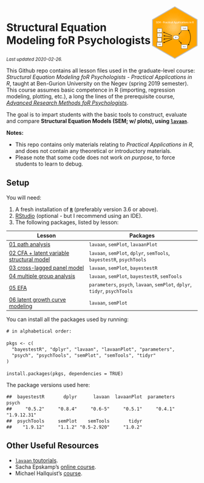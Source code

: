 
<img src='logo/BGUHex.png' align="right" height="139" />

# Structural Equation Modeling foR Psychologists

<sub>*Last updated 2020-02-26.*</sub>

This Github repo contains all lesson files used in the graduate-level
course: *Structural Equation Modeling foR Psychologists - Practical
Applications in R*, taught at Ben-Gurion University on the Negev (spring
2019 semester). This course assumes basic competence in R (importing,
regression modeling, plotting, etc.), a long the lines of the
prerequisite course, [*Advanced Research Methods foR
Psychologists*](https://github.com/mattansb/Advanced-Research-Methods-foR-Psychologists).

The goal is to impart students with the basic tools to construct,
evaluate and compare **Structural Equation Models (SEM; w/ plots), using
[`lavaan`](http://lavaan.ugent.be/)**.

**Notes:**

  - This repo contains only materials relating to *Practical
    Applications in R*, and does not contain any theoretical or
    introductory materials.  
  - Please note that some code does not work *on purpose*, to force
    students to learn to debug.

## Setup

You will need:

1.  A fresh installation of [**`R`**](https://cran.r-project.org/)
    (preferably version 3.6 or above).
2.  [RStudio](https://www.rstudio.com/products/rstudio/download/)
    (optional - but I recommend using an IDE).
3.  The following packages, listed by lesson:

| Lesson                                                                                              | Packages                                                                   |
| --------------------------------------------------------------------------------------------------- | -------------------------------------------------------------------------- |
| [01 path analysis](/01%20path%20analysis)                                                           | `lavaan`, `semPlot`, `lavaanPlot`                                          |
| [02 CFA + latent variable structural model](/02%20CFA%20+%20latent%20variable%20structural%20model) | `lavaan`, `semPlot`, `dplyr`, `semTools`, `bayestestR`, `psychTools`       |
| [03 cross-lagged panel model](/03%20cross-lagged%20panel%20model)                                   | `lavaan`, `semPlot`, `bayestestR`                                          |
| [04 multiple group analysis](/04%20multiple%20group%20analysis)                                     | `lavaan`, `semPlot`, `bayestestR`, `semTools`                              |
| [05 EFA](/05%20EFA)                                                                                 | `parameters`, `psych`, `lavaan`, `semPlot`, `dplyr`, `tidyr`, `psychTools` |
| [06 latent growth curve modeling](/06%20latent%20growth%20curve%20modeling)                         | `lavaan`, `semPlot`                                                        |

You can install all the packages used by running:

    # in alphabetical order:

    pkgs <- c(
      "bayestestR", "dplyr", "lavaan", "lavaanPlot", "parameters",
      "psych", "psychTools", "semPlot", "semTools", "tidyr"
    )

    install.packages(pkgs, dependencies = TRUE)

The package versions used here:

    ##  bayestestR       dplyr      lavaan  lavaanPlot  parameters       psych 
    ##     "0.5.2"     "0.8.4"     "0.6-5"     "0.5.1"     "0.4.1" "1.9.12.31" 
    ##  psychTools     semPlot    semTools       tidyr 
    ##    "1.9.12"     "1.1.2" "0.5-2.920"     "1.0.2"

## Other Useful Resources

  - [`lavaan` toutorials](http://lavaan.ugent.be/tutorial/index.html).  
  - Sacha Epskamp’s [online course](http://sachaepskamp.com/SEM2019).  
  - Michael Hallquist’s
    [course](https://psu-psychology.github.io/psy-597-SEM/).
